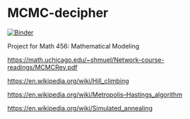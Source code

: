 # MCMC-decipher
[![Binder](https://mybinder.org/badge.svg)](https://mybinder.org/v2/gh/sharath/mcmc-decipher/master?filepath=demo.ipynb)

Project for Math 456: Mathematical Modeling

https://math.uchicago.edu/~shmuel/Network-course-readings/MCMCRev.pdf

https://en.wikipedia.org/wiki/Hill_climbing

https://en.wikipedia.org/wiki/Metropolis–Hastings_algorithm

https://en.wikipedia.org/wiki/Simulated_annealing
